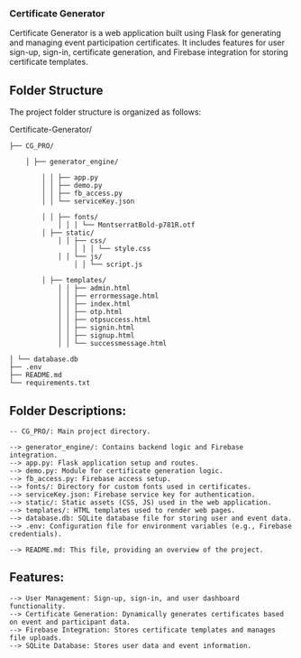 ### Certificate Generator

Certificate Generator is a web application built using Flask for generating and managing event participation certificates. It includes features for user sign-up, sign-in, certificate generation, and Firebase integration for storing certificate templates.

## Folder Structure

The project folder structure is organized as follows:

Certificate-Generator/

    ├── CG_PRO/

        │ ├── generator_engine/
    
            │ │ ├── app.py
            │ │ ├── demo.py
            │ │ ├── fb_access.py
            │ │ └── serviceKey.json
    
            │ │ ├── fonts/
                │ │ │ └── MontserratBold-p781R.otf
            │ ├── static/
                │ │ ├── css/
                    │ │ │ └── style.css
                │ │ └── js/
                    │ │ └── script.js
    
            │ ├── templates/
                │ │ ├── admin.html
                │ │ ├── errormessage.html
                │ │ ├── index.html
                │ │ ├── otp.html
                │ │ ├── otpsuccess.html
                │ │ ├── signin.html
                │ │ ├── signup.html
                │ │ └── successmessage.html
    
    │ └── database.db
    ├── .env
    ├── README.md
    └── requirements.txt

## Folder Descriptions:

    -- CG_PRO/: Main project directory.

    --> generator_engine/: Contains backend logic and Firebase integration.
    --> app.py: Flask application setup and routes.
    --> demo.py: Module for certificate generation logic.
    --> fb_access.py: Firebase access setup.
    --> fonts/: Directory for custom fonts used in certificates.
    --> serviceKey.json: Firebase service key for authentication.
    --> static/: Static assets (CSS, JS) used in the web application.
    --> templates/: HTML templates used to render web pages.
    --> database.db: SQLite database file for storing user and event data.
    --> .env: Configuration file for environment variables (e.g., Firebase credentials).

    --> README.md: This file, providing an overview of the project.

## Features:

    --> User Management: Sign-up, sign-in, and user dashboard functionality.
    --> Certificate Generation: Dynamically generates certificates based on event and participant data.
    --> Firebase Integration: Stores certificate templates and manages file uploads.
    --> SQLite Database: Stores user data and event information.
